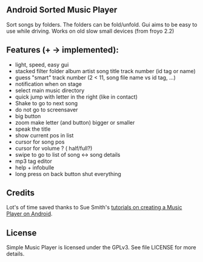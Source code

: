 ## Android  Sorted Music Player

Sort songs by folders. The folders can be fold/unfold. 
Gui aims to be easy to use while driving.
Works on old slow small devices (from froyo 2.2)

## Features (+ -> implemented):
- light, speed, easy gui
- stacked filter 
  folder
  album
  artist
  song title
  track number (id tag or name)
- guess "smart" track number (2 < 11, song file name vs id tag, ...)
- notification when on stage
- select main music directory
- quick jump with letter in the right (like in contact)
- Shake to go to next song
- do not go to screensaver
- big button
- zoom make letter (and button) bigger or smaller
- speak the title
- show current pos in list
- cursor for song pos 
- cursor for volume ? ( half/full?)
- swipe to go to list of song <-> song details
- mp3 tag editor
- help + infobulle
- long press on back button shut everything


## Credits

Lot's of time saved thanks to Sue Smith's [tutorials on creating a Music Player on Android](http://code.tutsplus.com/tutorials/create-a-music-player-on-android-project-setup--mobile-22764).

## License

Simple Music Player is licensed under the GPLv3. See file LICENSE for more details.

